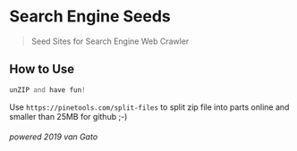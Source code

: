Search Engine Seeds
===================

> Seed Sites for Search Engine Web Crawler

How to Use
----------

```php
unZIP and have fun!

```
Use `https://pinetools.com/split-files` to split zip file into parts online and smaller than 25MB for github ;-)

###### powered 2019 van Gato
